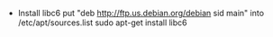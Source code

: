 * Install libc6
put "deb http://ftp.us.debian.org/debian sid main" into /etc/apt/sources.list
sudo apt-get install libc6
